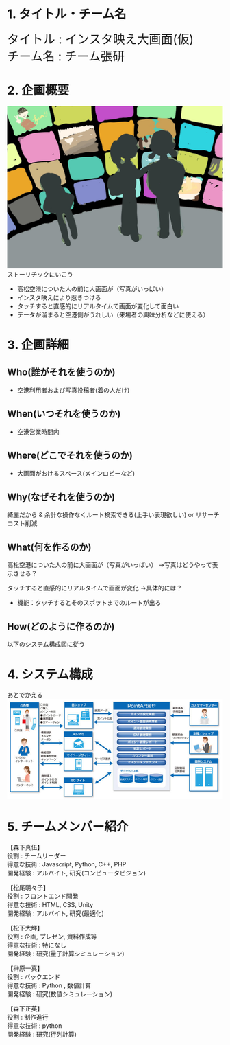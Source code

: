 # 1. タイトル・チーム名
<span style="font-size: 200%">タイトル : インスタ映え大画面(仮) </span>  
<span style="font-size: 200%">チーム名 : チーム張研 </span>

# 2. 企画概要
![](MATSUO_IMAGE.jpg)
ストーリチックにいこう
- 高松空港についた人の前に大画面が（写真がいっぱい）
- インスタ映えにより惹きつける
- タッチすると直感的にリアルタイムで画面が変化して面白い
- データが溜まると空港側がうれしい（来場者の興味分析などに使える）

# 3. 企画詳細
## Who(誰がそれを使うのか)
- 空港利用者および写真投稿者(着の人だけ)

## When(いつそれを使うのか)
- 空港営業時間内
  
## Where(どこでそれを使うのか)
- 大画面がおけるスペース(メインロビーなど)

## Why(なぜそれを使うのか)
綺麗だから & 余計な操作なくルート検索できる(上手い表現欲しい)
or リサーチコスト削減

## What(何を作るのか)
高松空港についた人の前に大画面が（写真がいっぱい）
→写真はどうやって表示させる？

タッチすると直感的にリアルタイムで画面が変化
→具体的には？
- 機能：タッチするとそのスポットまでのルートが出る

## How(どのように作るのか)
以下のシステム構成図に従う

# 4. システム構成
あとでかえる
![](system_test.jpeg)

# 5. チームメンバー紹介
【森下真伍】  
役割 : チームリーダー  
得意な技術 : Javascript, Python, C++, PHP  
開発経験 : アルバイト, 研究(コンピュータビジョン)

【松尾萌々子】  
役割 : フロントエンド開発  
得意な技術 : HTML, CSS, Unity  
開発経験 : アルバイト, 研究(最適化)

【松下大輝】  
役割 : 企画, プレゼン, 資料作成等  
得意な技術 : 特になし  
開発経験 : 研究(量子計算シミュレーション) 

【榊原一真】  
役割 : バックエンド  
得意な技術 : Python , 数値計算  
開発経験 : 研究(数値シミュレーション)

【森下正英】  
役割 : 制作進行  
得意な技術 : python  
開発経験 : 研究(行列計算)
